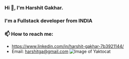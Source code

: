 ### Hi 👋, I'm Harshit Gakhar.

### I'm a Fullstack developer from INDIA

### 📫 How to reach me:
- https://www.linkedin.com/in/harshit-gakhar-7b3921144/
- Email: harshitga@gmail.com
![Image of Yaktocat](https://octodex.github.com/images/yaktocat.png)
<!--
**harshit860/harshit860** is a ✨ _special_ ✨ repository because its `README.md` (this file) appears on your GitHub profile.

Here are some ideas to get you started:

- 🔭 I’m currently working on ...
- 🌱 I’m currently learning ...
- 👯 I’m looking to collaborate on ...
- 🤔 I’m looking for help with ...
- 💬 Ask me about ...
- 📫 How to reach me: ...
- 😄 Pronouns: ...
- ⚡ Fun fact: ...
-->
